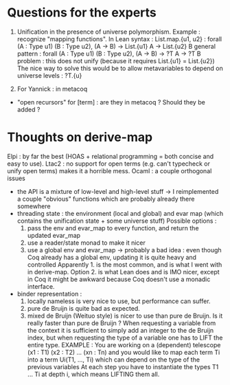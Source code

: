 # Questions for the experts

1. Unification in the presence of universe polymorphism.
Example : recognize "mapping functions". In Lean syntax :
  List.map.{u1, u2} : forall (A : Type u1) (B : Type u2), (A -> B) -> List.{u1} A -> List.{u2} B
general pattern : 
  forall (A : Type u1) (B : Type u2), (A -> B) -> ?T A -> ?T B
problem : this does not unify (because it requires List.{u1} = List.{u2})
The nice way to solve this would be to allow metavariables to depend on universe levels : ?T.{u}

2. For Yannick : in metacoq
  - "open recursors" for [term] : are they in metacoq ? Should they be added ?

# Thoughts on derive-map 

Elpi : by far the best (HOAS + relational programming = both concise and easy to use).
Ltac2 : no support for open terms (e.g. can't typecheck or unify open terms) makes it a horrible mess.
Ocaml : a couple orthogonal issues
- the API is a mixture of low-level and high-level stuff -> I reimplemented a couple "obvious" functions which are probably already there somewhere
- threading state : the environment (local and global) and evar map (which contains the unification state + some universe stuff)
  Possible options :
  1. pass the env and evar_map to every function, and return the updated evar_map
  2. use a reader/state monad to make it nicer
  3. use a global env and evar_map -> probably a bad idea : even though Coq already has a global env, updating it is quite heavy and controlled
  Apparently 1. is the most common, and is what I went with in derive-map.
  Option 2. is what Lean does and is IMO nicer, except in Coq it might be awkward because Coq doesn't use a monadic interface.
- binder representation :
  1. locally nameless is very nice to use, but performance can suffer.
  2. pure de Bruijn is quite bad as expected.
  3. mixed de Bruijn (Weituo style) is nicer to use than pure de Bruijn.
     Is it really faster than pure de Bruijn ? When requesting a variable from the context it is sufficient to simply add an integer to the de Bruijn index,
     but when requesting the type of a variable one has to LIFT the entire type.
     EXAMPLE :
       You are working on a (dependent) telescope (x1 : T1) (x2 : T2) ... (xn : Tn)
       and you would like to map each term Ti into a term Ui(T1, ..., Ti) which can depend on the type of the previous variables
       At each step you have to instantiate the types T1 ... Ti at depth i, which means LIFTING them all. 
     
 
